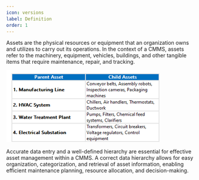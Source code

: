 ```yaml
---
icon: versions
label: Definition
order: 1
---
```

Assets are the physical resources or equipment that an organization owns and utilizes to carry out its operations. In the context of a CMMS, assets refer to the machinery, equipment, vehicles, buildings, and other tangible items that require maintenance, repair, and tracking.

![](../../static/img/image80.png)

Accurate data entry and a well\-defined hierarchy are essential for effective asset management within a CMMS. A correct data hierarchy allows for easy organization, categorization, and retrieval of asset information, enabling efficient maintenance planning, resource allocation, and decision\-making.

